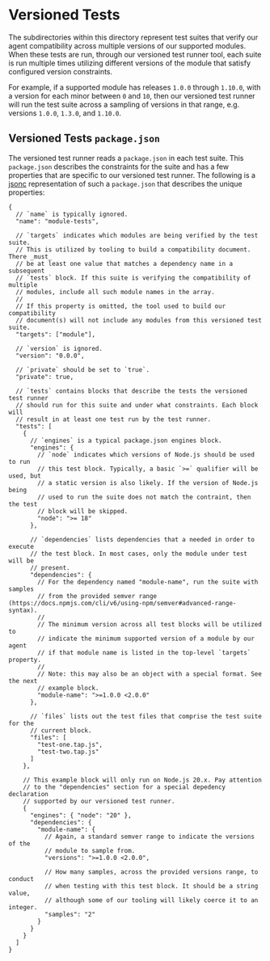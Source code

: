# Versioned Tests

The subdirectories within this directory represent test suites that verify
our agent compatibility across multiple versions of our supported modules.
When these tests are run, through our versioned test runner tool, each suite
is run multiple times utilizing different versions of the module that satisfy
configured version constraints.

For example, if a supported module has releases `1.0.0` through `1.10.0`, with
a version for each minor between `0` and `10`, then our versioned test runner
will run the test suite across a sampling of versions in that range, e.g.
versions `1.0.0`, `1.3.0`, and `1.10.0`.

## Versioned Tests `package.json`

The versioned test runner reads a `package.json` in each test suite. This
`package.json` describes the constraints for the suite and has a few properties
that are specific to our versioned test runner. The following is a
[jsonc](https://en.wikipedia.org/wiki/JSON#JSONC) representation of such a
`package.json` that describes the unique properties:

```jsonc
{
  // `name` is typically ignored.
  "name": "module-tests",
  
  // `targets` indicates which modules are being verified by the test suite.
  // This is utilized by tooling to build a compatibility document. There _must_
  // be at least one value that matches a dependency name in a subsequent
  // `tests` block. If this suite is verifying the compatibility of multiple
  // modules, include all such module names in the array.
  //
  // If this property is omitted, the tool used to build our compatibility
  // document(s) will not include any modules from this versioned test suite.
  "targets": ["module"],
  
  // `version` is ignored.
  "version": "0.0.0",
  
  // `private` should be set to `true`.
  "private": true,
  
  // `tests` contains blocks that describe the tests the versioned test runner
  // should run for this suite and under what constraints. Each block will
  // result in at least one test run by the test runner.
  "tests": [
    {
      // `engines` is a typical package.json engines block.
      "engines": {
        // `node` indicates which versions of Node.js should be used to run
        // this test block. Typically, a basic `>=` qualifier will be used, but
        // a static version is also likely. If the version of Node.js being
        // used to run the suite does not match the contraint, then the test
        // block will be skipped.
        "node": ">= 18"
      },
      
      // `dependencies` lists dependencies that a needed in order to execute
      // the test block. In most cases, only the module under test will be
      // present.
      "dependencies": {
        // For the dependency named "module-name", run the suite with samples
        // from the provided semver range (https://docs.npmjs.com/cli/v6/using-npm/semver#advanced-range-syntax).
        //
        // The minimum version across all test blocks will be utilized to
        // indicate the minimum supported version of a module by our agent
        // if that module name is listed in the top-level `targets` property.
        //
        // Note: this may also be an object with a special format. See the next
        // example block.
        "module-name": ">=1.0.0 <2.0.0"
      },
      
      // `files` lists out the test files that comprise the test suite for the
      // current block.
      "files": [
        "test-one.tap.js",
        "test-two.tap.js"
      ]
    },
    
    // This example block will only run on Node.js 20.x. Pay attention
    // to the "dependencies" section for a special depedency declaration
    // supported by our versioned test runner.
    {
      "engines": { "node": "20" },
      "dependencies": {
        "module-name": {
          // Again, a standard semver range to indicate the versions of the
          // module to sample from.
          "versions": ">=1.0.0 <2.0.0",
          
          // How many samples, across the provided versions range, to conduct
          // when testing with this test block. It should be a string value,
          // although some of our tooling will likely coerce it to an integer.
          "samples": "2"
        }
      }
    }
  ]
}
```
